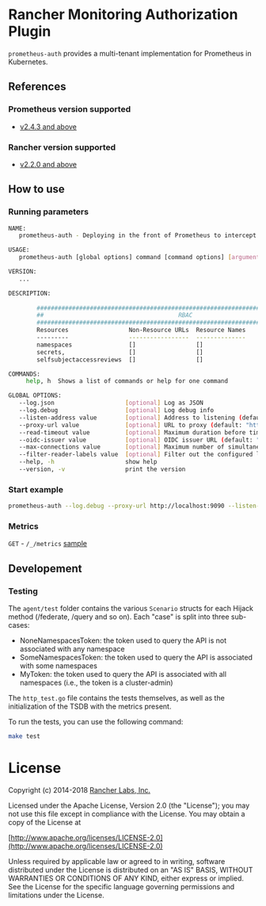 # Rancher Monitoring Authorization Plugin

`prometheus-auth` provides a multi-tenant implementation for Prometheus in Kubernetes.

## References

### Prometheus version supported

- [v2.4.3 and above](https://github.com/prometheus/prometheus/releases/tag/v2.4.3)

### Rancher version supported

- [v2.2.0 and above](https://github.com/rancher/rancher/releases/tag/v2.2.0)

## How to use

### Running parameters

```bash
NAME:
   prometheus-auth - Deploying in the front of Prometheus to intercept and hijack the APIs

USAGE:
   prometheus-auth [global options] command [command options] [arguments...]

VERSION:
   ...

DESCRIPTION:
   
        ##################################################################################
        ##                                      RBAC                                    ##
        ##################################################################################
        Resources                 Non-Resource URLs  Resource Names       Verbs
        ---------                 -----------------  --------------       -----
        namespaces                []                 []                   [list,watch,get]
        secrets,                  []                 []                   [list,watch,get]
        selfsubjectaccessreviews  []                 []                   [create]

COMMANDS:
     help, h  Shows a list of commands or help for one command

GLOBAL OPTIONS:
   --log.json                    [optional] Log as JSON
   --log.debug                   [optional] Log debug info
   --listen-address value        [optional] Address to listening (default: ":9090")
   --proxy-url value             [optional] URL to proxy (default: "http://localhost:9999")
   --read-timeout value          [optional] Maximum duration before timing out read of the request, and closing idle connections (default: 5m0s)
   --oidc-issuer value           [optional] OIDC issuer URL (default: "https://rancher.example.com")
   --max-connections value       [optional] Maximum number of simultaneous connections (default: 512)
   --filter-reader-labels value  [optional] Filter out the configured labels when calling '/api/v1/read'
   --help, -h                    show help
   --version, -v                 print the version

```

### Start example

```bash
prometheus-auth --log.debug --proxy-url http://localhost:9090 --listen-address :9090

```

### Metrics

`GET` - `/_/metrics` [sample](METRICS)

## Developement

### Testing

The `agent/test` folder contains the various `Scenario` structs for each Hijack method (/federate, /query and so on). Each "case" is split into three sub-cases:

- NoneNamespacesToken: the token used to query the API is not associated with any namespace
- SomeNamespacesToken: the token used to query the API is associated with some namespaces
- MyToken: the token used to query the API is associated with all namespaces (i.e., the token is a cluster-admin)

The `http_test.go` file contains the tests themselves, as well as the initialization of the TSDB with the metrics
present.

To run the tests, you can use the following command:

```bash
make test
```

# License

Copyright (c) 2014-2018 [Rancher Labs, Inc.](http://rancher.com)

Licensed under the Apache License, Version 2.0 (the "License");
you may not use this file except in compliance with the License.
You may obtain a copy of the License at

[http://www.apache.org/licenses/LICENSE-2.0](http://www.apache.org/licenses/LICENSE-2.0)

Unless required by applicable law or agreed to in writing, software
distributed under the License is distributed on an "AS IS" BASIS,
WITHOUT WARRANTIES OR CONDITIONS OF ANY KIND, either express or implied.
See the License for the specific language governing permissions and
limitations under the License.